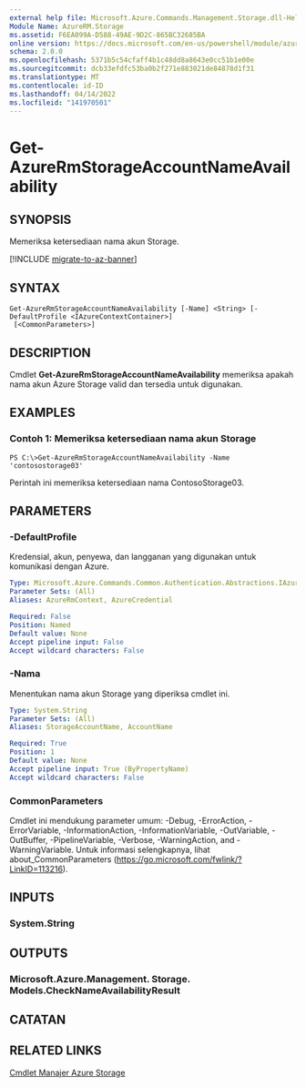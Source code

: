 ```yaml
---
external help file: Microsoft.Azure.Commands.Management.Storage.dll-Help.xml
Module Name: AzureRM.Storage
ms.assetid: F6EA099A-D588-49AE-9D2C-865BC32685BA
online version: https://docs.microsoft.com/en-us/powershell/module/azurerm.storage/get-azurermstorageaccountnameavailability
schema: 2.0.0
ms.openlocfilehash: 5371b5c54cfaff4b1c48dd8a8643e0cc51b1e00e
ms.sourcegitcommit: dcb33efdfc53ba0b2f271e883021de84878d1f31
ms.translationtype: MT
ms.contentlocale: id-ID
ms.lasthandoff: 04/14/2022
ms.locfileid: "141970501"
---
```

# Get-AzureRmStorageAccountNameAvailability

## SYNOPSIS
Memeriksa ketersediaan nama akun Storage.

[!INCLUDE [migrate-to-az-banner](../../includes/migrate-to-az-banner.md)]

## SYNTAX

```
Get-AzureRmStorageAccountNameAvailability [-Name] <String> [-DefaultProfile <IAzureContextContainer>]
 [<CommonParameters>]
```

## DESCRIPTION
Cmdlet **Get-AzureRmStorageAccountNameAvailability** memeriksa apakah nama akun Azure Storage valid dan tersedia untuk digunakan.

## EXAMPLES

### Contoh 1: Memeriksa ketersediaan nama akun Storage
```
PS C:\>Get-AzureRmStorageAccountNameAvailability -Name 'contosostorage03'
```

Perintah ini memeriksa ketersediaan nama ContosoStorage03.

## PARAMETERS

### -DefaultProfile
Kredensial, akun, penyewa, dan langganan yang digunakan untuk komunikasi dengan Azure.

```yaml
Type: Microsoft.Azure.Commands.Common.Authentication.Abstractions.IAzureContextContainer
Parameter Sets: (All)
Aliases: AzureRmContext, AzureCredential

Required: False
Position: Named
Default value: None
Accept pipeline input: False
Accept wildcard characters: False
```

### -Nama
Menentukan nama akun Storage yang diperiksa cmdlet ini.

```yaml
Type: System.String
Parameter Sets: (All)
Aliases: StorageAccountName, AccountName

Required: True
Position: 1
Default value: None
Accept pipeline input: True (ByPropertyName)
Accept wildcard characters: False
```

### CommonParameters
Cmdlet ini mendukung parameter umum: -Debug, -ErrorAction, -ErrorVariable, -InformationAction, -InformationVariable, -OutVariable, -OutBuffer, -PipelineVariable, -Verbose, -WarningAction, and -WarningVariable. Untuk informasi selengkapnya, lihat about_CommonParameters (https://go.microsoft.com/fwlink/?LinkID=113216).

## INPUTS

### System.String

## OUTPUTS

### Microsoft.Azure.Management. Storage. Models.CheckNameAvailabilityResult

## CATATAN

## RELATED LINKS

[Cmdlet Manajer Azure Storage](./AzureRM.Storage.md)


